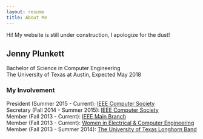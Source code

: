 ```yaml
---
layout: resume
title: About Me
---
```


<p class="message">
  Hi! My website is still under construction, I apologize for the dust!
</p>

## Jenny Plunkett
Bachelor of Science in Computer Engineering  
The University of Texas at Austin, Expected May 2018

### My Involvement
President (Summer 2015 - Current): [IEEE Computer Society](http://ieeecs.ece.utexas.edu)  
Secretary (Fall 2014 - Summer 2015): [IEEE Computer Society](http://ieeecs.ece.utexas.edu)  
Member (Fall 2013 - Current): [IEEE Main Branch](http://ieee.ece.utexas.edu)  
Member (Fall 2013 - Current): [Women in Electrical & Computer Engineering](http://utwece.org/)  
Member (Fall 2013 - Summer 2014): [The University of Texas Longhorn Band](https://lhb.music.utexas.edu/)
